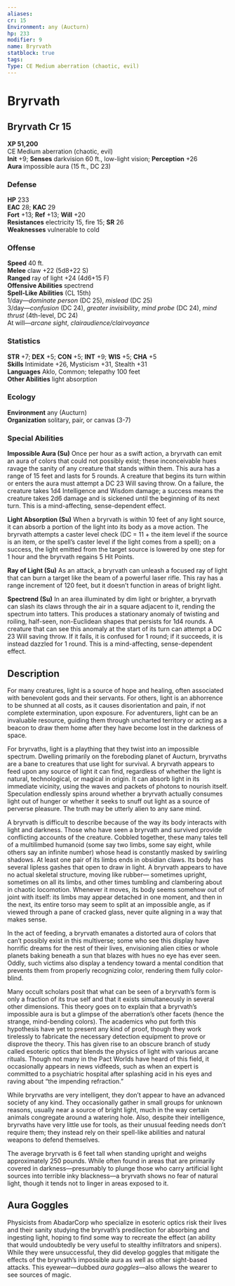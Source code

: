 ```yaml
---
aliases: 
cr: 15
Environment: any (Aucturn)  
hp: 233
modifier: 9
name: Bryrvath
statblock: true
tags: 
Type: CE Medium aberration (chaotic, evil)  
---
```


# Bryrvath

## Bryrvath Cr 15

**XP 51,200**  
CE Medium aberration (chaotic, evil)  
**Init** +9; **Senses** darkvision 60 ft., low-light vision; **Perception** +26  
**Aura** impossible aura (15 ft., DC 23)

### Defense

**HP** 233  
**EAC** 28; **KAC** 29  
**Fort** +13; **Ref** +13; **Will** +20  
**Resistances** electricity 15, fire 15; **SR** 26  
**Weaknesses** vulnerable to cold

### Offense

**Speed** 40 ft.  
**Melee** claw +22 (5d8+22 S)  
**Ranged** ray of light +24 (4d6+15 F)  
**Offensive Abilities** spectrend  
**Spell-Like Abilities** (CL 15th)  
1/day—_dominate person_ (DC 25), _mislead_ (DC 25)  
3/day—_confusion_ (DC 24), _greater invisibility_, _mind probe_ (DC 24), _mind thrust_ (4th-level, DC 24)  
At will—_arcane sight_, _clairaudience/clairvoyance_

### Statistics

**STR** +7; **DEX** +5; **CON** +5; **INT** +9; **WIS** +5; **CHA** +5  
**Skills** Intimidate +26, Mysticism +31, Stealth +31  
**Languages** Aklo, Common; telepathy 100 feet  
**Other Abilities** light absorption

### Ecology

**Environment** any (Aucturn)  
**Organization** solitary, pair, or canvas (3-7)

### Special Abilities

**Impossible Aura (Su)** Once per hour as a swift action, a bryrvath can emit an aura of colors that could not possibly exist; these inconceivable hues ravage the sanity of any creature that stands within them. This aura has a range of 15 feet and lasts for 5 rounds. A creature that begins its turn within or enters the aura must attempt a DC 23 Will saving throw. On a failure, the creature takes 1d4 Intelligence and Wisdom damage; a success means the creature takes 2d6 damage and is sickened until the beginning of its next turn. This is a mind-affecting, sense-dependent effect.

**Light Absorption (Su)** When a bryrvath is within 10 feet of any light source, it can absorb a portion of the light into its body as a move action. The bryrvath attempts a caster level check (DC = 11 + the item level if the source is an item, or the spell’s caster level if the light comes from a spell); on a success, the light emitted from the target source is lowered by one step for 1 hour and the bryrvath regains 5 Hit Points.

**Ray of Light (Su)** As an attack, a bryrvath can unleash a focused ray of light that can burn a target like the beam of a powerful laser rifle. This ray has a range increment of 120 feet, but it doesn’t function in areas of bright light.

**Spectrend (Su)** In an area illuminated by dim light or brighter, a bryrvath can slash its claws through the air in a square adjacent to it, rending the spectrum into tatters. This produces a stationary anomaly of twisting and roiling, half-seen, non-Euclidean shapes that persists for 1d4 rounds. A creature that can see this anomaly at the start of its turn can attempt a DC 23 Will saving throw. If it fails, it is confused for 1 round; if it succeeds, it is instead dazzled for 1 round. This is a mind-affecting, sense-dependent effect.

## Description

For many creatures, light is a source of hope and healing, often associated with benevolent gods and their servants. For others, light is an abhorrence to be shunned at all costs, as it causes disorientation and pain, if not complete extermination, upon exposure. For adventurers, light can be an invaluable resource, guiding them through uncharted territory or acting as a beacon to draw them home after they have become lost in the darkness of space.

For bryrvaths, light is a plaything that they twist into an impossible spectrum. Dwelling primarily on the foreboding planet of Aucturn, bryrvaths are a bane to creatures that use light for survival. A bryrvath appears to feed upon any source of light it can find, regardless of whether the light is natural, technological, or magical in origin. It can absorb light in its immediate vicinity, using the waves and packets of photons to nourish itself. Speculation endlessly spins around whether a bryrvath actually consumes light out of hunger or whether it seeks to snuff out light as a source of perverse pleasure. The truth may be utterly alien to any sane mind.

A bryrvath is difficult to describe because of the way its body interacts with light and darkness. Those who have seen a bryrvath and survived provide conflicting accounts of the creature. Cobbled together, these many tales tell of a multilimbed humanoid (some say two limbs, some say eight, while others say an infinite number) whose head is constantly masked by swirling shadows. At least one pair of its limbs ends in obsidian claws. Its body has several lipless gashes that open to draw in light. A bryrvath appears to have no actual skeletal structure, moving like rubber— sometimes upright, sometimes on all its limbs, and other times tumbling and clambering about in chaotic locomotion. Whenever it moves, its body seems somehow out of joint with itself: its limbs may appear detached in one moment, and then in the next, its entire torso may seem to split at an impossible angle, as if viewed through a pane of cracked glass, never quite aligning in a way that makes sense.

In the act of feeding, a bryrvath emanates a distorted aura of colors that can’t possibly exist in this multiverse; some who see this display have horrific dreams for the rest of their lives, envisioning alien cities or whole planets baking beneath a sun that blazes with hues no eye has ever seen. Oddly, such victims also display a tendency toward a mental condition that prevents them from properly recognizing color, rendering them fully color-blind.

Many occult scholars posit that what can be seen of a bryrvath’s form is only a fraction of its true self and that it exists simultaneously in several other dimensions. This theory goes on to explain that a bryrvath’s impossible aura is but a glimpse of the aberration’s other facets (hence the strange, mind-bending colors). The academics who put forth this hypothesis have yet to present any kind of proof, though they work tirelessly to fabricate the necessary detection equipment to prove or disprove the theory. This has given rise to an obscure branch of study called esoteric optics that blends the physics of light with various arcane rituals. Though not many in the Pact Worlds have heard of this field, it occasionally appears in news vidfeeds, such as when an expert is committed to a psychiatric hospital after splashing acid in his eyes and raving about “the impending refraction.”

While bryrvaths are very intelligent, they don’t appear to have an advanced society of any kind. They occasionally gather in small groups for unknown reasons, usually near a source of bright light, much in the way certain animals congregate around a watering hole. Also, despite their intelligence, bryrvaths have very little use for tools, as their unusual feeding needs don’t require them; they instead rely on their spell-like abilities and natural weapons to defend themselves.

The average bryrvath is 6 feet tall when standing upright and weighs approximately 250 pounds. While often found in areas that are primarily covered in darkness—presumably to plunge those who carry artificial light sources into terrible inky blackness—a bryrvath shows no fear of natural light, though it tends not to linger in areas exposed to it.

## Aura Goggles

Physicists from AbadarCorp who specialize in esoteric optics risk their lives and their sanity studying the bryrvath’s predilection for absorbing and ingesting light, hoping to find some way to recreate the effect (an ability that would undoubtedly be very useful to stealthy infiltrators and snipers). While they were unsuccessful, they did develop goggles that mitigate the effects of the bryrvath’s impossible aura as well as other sight-based attacks. This eyewear—dubbed _aura goggles_—also allows the wearer to see sources of magic.

